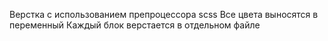 Верстка с использованием препроцессора scss
Все цвета выносятся в переменный
Каждый блок верстается в отдельном файле
